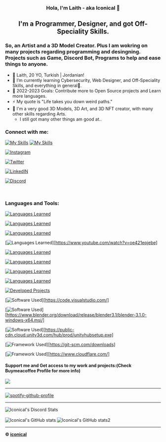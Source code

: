 <h3 align="center"> Hola, I'm Laith - aka Iconical 👋 </h3>
<h2 align="center"> I'm a Programmer, Designer, and got Off-Speciality Skills. </h2>
<h3> So, an Artist and a 3D Model Creator. Plus I am wokring on many projects regarding programming and desingning. Projects such as Game, Discord Bot, Programs to help and ease things to anyone. </h3> 

- 🔭 Laith, 20 YO, Turkish | Jordanian! <br>
- 🌱 I’m currently learning Cybersecurity, Web Designer, and Off-Speciality Skills, and everything in general🤣.<br>
- 🥅 2022-2023 Goals: Contribute more to Open Source projects and Learn more languages.
- ⚡ My quote is "Life takes you down weird paths."
- 🎨 I'm a very good 3D Models, 3D Art, and 3D NFT creator, with many other skills regarding Arts.<br>
     + I still got many other things am good at..
     
### Connect with me: 
[![My Skills](https://skillicons.dev/icons?i=js)](https://skillicons.dev)
[![My Skills](https://sk.illicons.dev/icons?i=instagram)](https://skillicons.dev)

[![ Instagram ](https://sk.illicons.dev/icons?i=wordpress)][website]

[![ Twitter ](https://sk.illicons.dev/icons?i=twitter)][twitter]

[![ LinkedIN ](https://sk.illicons.dev/icons?i=linkedin)][linkedin]

[![ Discord ](https://sk.illicons.dev/icons?i=discord)][discord]

<br />

### Languages and Tools:  
[![ Languages Learned ](https://sk.illicons.dev/icons?i=html)][cssplaylist]

[![ Languages Learned ](https://sk.illicons.dev/icons?i=css)][cssplaylist]

[![Languages Learned](https://sk.illicons.dev/icons?i=js)][jsplaylist]

[![ Languages Learned ](https://sk.illicons.dev/icons?i=nodejs)][https://www.youtube.com/watch?v=oe421epjebe]

[![ Languages Learned ](https://sk.illicons.dev/icons?i=c)][webdevplaylist]

[![ Languages Learned ](https://sk.illicons.dev/icons?i=cpp)][webdevplaylist]

[![ Languages Learned ](https://sk.illicons.dev/icons?i=cs)][webdevplaylist]

[![ Languages Learned ](https://sk.illicons.dev/icons?i=py)][webdevplaylist]

[![ Developed Projects ](https://sk.illicons.dev/icons?i=bots)][webdevplaylist]

[![ Software Used ](https://sk.illicons.dev/icons?i=vscode)][https://code.visualstudio.com/]

[![ Software Used ](https://sk.illicons.dev/icons?i=blender)][https://www.blender.org/download/release/blender3.1/blender-3.1.0-windows-x64.msi/]

[![ Software Used ](https://sk.illicons.dev/icons?i=unity)][https://public-cdn.cloud.unity3d.com/hub/prod/unityhubsetup.exe]

[![ Framework Used ](https://sk.illicons.dev/icons?i=git)][https://git-scm.com/downloads]

[![ Framework Used ](https://sk.illicons.dev/icons?i=cloudflare)][https://www.cloudflare.com/]
 
#### Support me and Get access to my work and projects:(Check Buymeacoffee Profile for more info) 
<a href="https://www.buymeacoffee.com/iconical"><img src="https://img.buymeacoffee.com/button-api/?text=Buy me a pizza&emoji=🍕&slug=iconical&button_colour=FF5F5F&font_colour=ffffff&font_family=Cookie&outline_colour=000000&coffee_colour=FFDD00" /></a>

---

[![spotify-github-profile](https://spotify-github-profile.vercel.app/api/view?uid=laith-daaja&cover_image=true&theme=novatorem&bar_color=53b14f&bar_color_cover=true)](https://spotify-github-profile.vercel.app/api/view?uid=laith-daaja&redirect=true)

---

![Iconical's Discord Stats](https://discord.c99.nl/widget/theme-3/362301055976996864.png)<br /><br />
![Iconical's GitHub stats](https://github-readme-stats.vercel.app/api?username=babyico&count_private=true&show_icons=true&theme=dark)
![Iconical's GitHub stats2](https://github-readme-stats.vercel.app/api/top-langs/?username=whinee&layout=compact&theme=dark)<br>

---
**© [iconical][instagram]**


[Discord]: https://dsc.gg/carena
[Website]: https://ico.is-a.dev
[Twitter]: https://twitter.com/iconicaal
[Instagram]: https://instagram.com/iconicaal
[linkedin]: https://www.linkedin.com/in/iconicaal
[webdevplaylist]: https://www.youtube.com/playlist?list=PLkwxH9e_vrAJ0WbEsFA9W3I1W-g_BTsbt
[jsplaylist]: https://www.youtube.com/playlist?list=PLkwxH9e_vrALRJKu7wfXby3MKeflhTu6B
[cssplaylist]: https://www.youtube.com/playlist?list=PLkwxH9e_vrALSdvZuEh6gqQdmDoDIoqz4
[reactplaylist]: https://www.youtube.com/playlist?list=PLkwxH9e_vrAK4TdffpxKY3QGyHCpxFcQ0

